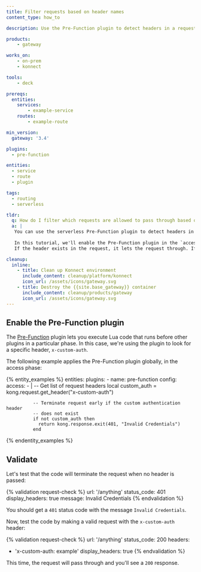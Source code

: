 ```yaml
---
title: Filter requests based on header names
content_type: how_to

description: Use the Pre-Function plugin to detect headers in a request, and either let the request through or terminate it. 

products:
    - gateway

works_on:
    - on-prem
    - konnect

tools:
    - deck

prereqs:
  entities:
    services:
        - example-service
    routes:
        - example-route

min_version:
  gateway: '3.4'

plugins:
  - pre-function

entities:
  - service
  - route
  - plugin

tags:
  - routing
  - serverless

tldr:
  q: How do I filter which requests are allowed to pass through based on the presence of a header?
  a: |
   You can use the serverless Pre-Function plugin to detect headers in a request, and either let the request through or terminate it. 
   
   In this tutorial, we'll enable the Pre-Function plugin in the `access` phase, where it will look for a request with the header `X-Custom-Auth`.
   If the header exists in the request, it lets the request through. If the header doesn’t exist, it terminates the request early.

cleanup:
  inline:
    - title: Clean up Konnect environment
      include_content: cleanup/platform/konnect
      icon_url: /assets/icons/gateway.svg
    - title: Destroy the {{site.base_gateway}} container
      include_content: cleanup/products/gateway
      icon_url: /assets/icons/gateway.svg
---
```


## Enable the Pre-Function plugin

The [Pre-Function](/plugins/pre-function/) plugin lets you execute Lua code that runs before other plugins in a particular phase. In this case, we're using the plugin to look for a specific header, `x-custom-auth`. 

The following example applies the Pre-Function plugin globally, in the access phase:

{% entity_examples %}
entities:
  plugins:
    - name: pre-function
      config:
        access:
          - |
              -- Get list of request headers
              local custom_auth = kong.request.get_header("x-custom-auth")

              -- Terminate request early if the custom authentication header
              -- does not exist
              if not custom_auth then
                return kong.response.exit(401, "Invalid Credentials")
              end
{% endentity_examples %}

## Validate

Let's test that the code will terminate the request when no header is passed:

{% validation request-check %}
url: '/anything'
status_code: 401
display_headers: true
message: Invalid Credentials
{% endvalidation %}

You should get a `401` status code with the message `Invalid Credentials`.

Now, test the code by making a valid request with the `x-custom-auth` header:

{% validation request-check %}
url: '/anything'
status_code: 200
headers:
- 'x-custom-auth: example'
display_headers: true
{% endvalidation %}

This time, the request will pass through and you'll see a `200` response. 